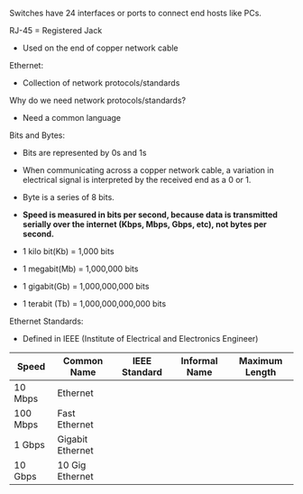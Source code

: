 Switches have 24 interfaces or ports to connect end hosts like PCs. 

RJ-45 = Registered Jack
- Used on the end of copper network cable

Ethernet:
- Collection of network protocols/standards

Why do we need network protocols/standards?
- Need a common language

Bits and Bytes:
- Bits are represented by 0s and 1s
- When communicating across a copper network cable, a variation in electrical signal is interpreted by the received end as a 0 or 1. 
- Byte is a series of 8 bits.
- **Speed is measured in bits per second, because data is transmitted serially over the internet (Kbps, Mbps, Gbps, etc), not bytes per second.**

- 1 kilo bit(Kb) = 1,000 bits
- 1 megabit(Mb) = 1,000,000 bits
- 1 gigabit(Gb) = 1,000,000,000 bits
- 1 terabit (Tb) = 1,000,000,000,000 bits

Ethernet Standards:
- Defined in IEEE (Institute of Electrical and Electronics Engineer)

| Speed    | Common Name      | IEEE Standard | Informal Name | Maximum Length |
| -------- | ---------------- | ------------- | ------------- | -------------- |
| 10 Mbps  | Ethernet         |               |               |                |
| 100 Mbps | Fast Ethernet    |               |               |                |
| 1 Gbps   | Gigabit Ethernet |               |               |                |
| 10 Gbps  | 10 Gig Ethernet  |               |               |                |
